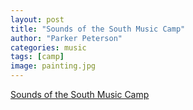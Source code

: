 ```yaml
---
layout: post
title: "Sounds of the South Music Camp"
author: "Parker Peterson"
categories: music
tags: [camp]
image: painting.jpg
---
```


[Sounds of the South Music Camp](https://www.facebook.com/Sounds-Of-The-South-Music-Camp-LLC-133942136646496/)
